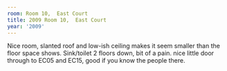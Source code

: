 ```yaml
---
room: Room 10,  East Court
title: 2009 Room 10,  East Court
year: '2009'
---
```


Nice room, slanted roof and low-ish ceiling makes it seem smaller than the floor space shows. Sink/toilet 2 floors down, bit of a pain. nice little door through to EC05 and EC15, good if you know the people there.